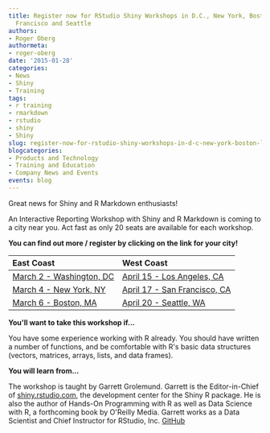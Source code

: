 ```yaml
---
title: Register now for RStudio Shiny Workshops in D.C., New York, Boston, L.A., San
  Francisco and Seattle
authors:
- Roger Oberg
authormeta: 
- roger-oberg
date: '2015-01-28'
categories:
- News
- Shiny
- Training
tags:
- r training
- rmarkdown
- rstudio
- shiny
- Shiny
slug: register-now-for-rstudio-shiny-workshops-in-d-c-new-york-boston-l-a-san-francisco-and-seattle
blogcategories:
- Products and Technology
- Training and Education
- Company News and Events
events: blog
---
```



Great news for Shiny and R Markdown enthusiasts!

An Interactive Reporting Workshop with Shiny and R Markdown is coming to a city near you. Act fast as only 20 seats are available for each workshop.

**You can find out more / register by clicking on the link for your city!**

| East Coast | West Coast |
|:---|:---|
| [March 2 - Washington, DC](http://info.rstudio.net/O0v0000N0200CNSH0d0Y00X) | [April 15 - Los Angeles, CA](http://info.rstudio.net/hS00K0X00N0000YvC020Ng0) |
| [March 4 - New York, NY](http://info.rstudio.net/s0Iv0S000XCe0N000020Y0N) | [April 17 - San Francisco, CA](http://info.rstudio.net/R00S000X0Y002000NLNvhC0) |
| [March 6 - Boston, MA](http://info.rstudio.net/MC0N0000Nv00Y00fS00X0J2) | [April 20 - Seattle, WA](http://info.rstudio.net/wX0NC0YNS000000i0002M0v) |

**You'll want to take this workshop if...**

You have some experience working with R already. You should have written a number of functions, and be comfortable with R's basic data structures (vectors, matrices, arrays, lists, and data frames).

**You will learn from...**

The workshop is taught by Garrett Grolemund. Garrett is the Editor-in-Chief of [shiny.rstudio.com](https://shiny.rstudio.com/), the development center for the Shiny R package. He is also the author of Hands-On Programming with R as well as Data Science with R, a forthcoming book by O'Reilly Media. Garrett works as a Data Scientist and Chief Instructor for RStudio, Inc. [GitHub](http://info.rstudio.net/TgCNx00000000XI20S00YN0)
</td>

